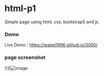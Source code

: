 # html-p1

Simple page using html, css, bootstrap5 and js.

### Demo
Live Demo : https://waeel1996.github.io/2050/

### page screenshot 
![](![image](https://user-images.githubusercontent.com/124203059/224540670-a11bad11-9998-4e48-8848-ea9ebf6d2e81.png)
